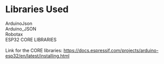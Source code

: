 # Libraries Used
ArduinoJson <br>
Arduino_JSON <br>
Robotax <br>
ESP32 CORE LIBRARIES <br>
<br>
Link for the CORE libraries: https://docs.espressif.com/projects/arduino-esp32/en/latest/installing.html
